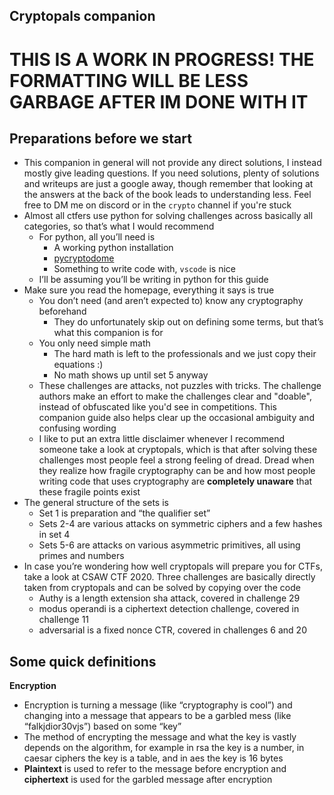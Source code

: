 ## Cryptopals companion

# THIS IS A WORK IN PROGRESS! THE FORMATTING WILL BE LESS GARBAGE AFTER IM DONE WITH IT

## Preparations before we start
* This companion in general will not provide any direct solutions, I instead mostly give leading questions. If you need solutions, plenty of solutions and writeups are just a google away, though remember that looking at the answers at the back of the book leads to understanding less. Feel free to DM me on discord or in the `crypto` channel if you're stuck
* Almost all ctfers use python for solving challenges across basically all categories, so that’s what I would recommend
   * For python, all you’ll need is
      * A working python installation
      * [pycryptodome](https://pypi.org/project/pycryptodome/)
      * Something to write code with, `vscode` is nice
   * I’ll be assuming you’ll be writing in python for this guide
* Make sure you read the homepage, everything it says is true
   * You don’t need (and aren’t expected to) know any cryptography beforehand
      * They do unfortunately skip out on defining some terms, but that’s what this companion is for
   * You only need simple math 
      * The hard math is left to the professionals and we just copy their equations :)
      * No math shows up until set 5 anyway 
   * These challenges are attacks, not puzzles with tricks. The challenge authors make an effort to make the challenges clear and "doable", instead of obfuscated like you'd see in competitions. This companion guide also helps clear up the occasional ambiguity and confusing wording
   * I like to put an extra little disclaimer whenever I recommend someone take a look at cryptopals, which is that after solving these challenges most people feel a strong feeling of dread. Dread when they realize how fragile cryptography can be and how most people writing code that uses cryptography are **completely unaware** that these fragile points exist
* The general structure of the sets is
   * Set 1 is preparation and “the qualifier set” 
   * Sets 2-4 are various attacks on symmetric ciphers and a few hashes in set 4
   * Sets 5-6 are attacks on various asymmetric primitives, all using primes and numbers
* In case you’re wondering how well cryptopals will prepare you for CTFs, take a look at CSAW CTF 2020. Three challenges are basically directly taken from cryptopals and can be solved by copying over the code
   * Authy is a length extension sha attack, covered in challenge 29
   * modus operandi is a ciphertext detection challenge, covered in challenge 11
   * adversarial is a fixed nonce CTR, covered in challenges 6 and 20

Some quick definitions
---
**Encryption**
   * Encryption is turning a message (like “cryptography is cool”) and changing into a message that appears to be a garbled mess (like “falkjdior30vjs”) based on some “key”
   * The method of encrypting the message and what the key is vastly depends on the algorithm, for example in rsa the key is a number, in caesar ciphers the key is a table, and in aes the key is 16 bytes
   * **Plaintext** is used to refer to the message before encryption and **ciphertext** is used for the garbled message after encryption